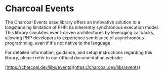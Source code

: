 # Charcoal Events

The Charcoal Events base library offers an innovative solution to a longstanding limitation of PHP: its inherently
synchronous execution model. This library simulates event-driven architectures by leveraging callbacks, allowing PHP
developers to experience semblance of asynchronous programming, even if it's not native to the language.

For detailed information, guidance, and setup instructions regarding this library, please refer to our official
documentation website:

[https://charcoal.dev/libs/events](https://charcoal.dev/libs/events)
